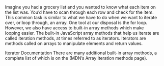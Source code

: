 Imagine you had a grocery list and you wanted to know what each item on the list was. 
You’d have to scan through each row and check for the item. This common task is similar 
to what we have to do when we want to iterate over, or loop through, an array. One tool 
at our disposal is the for loop. However, we also have access to built-in array methods 
which make looping easier.
The built-in JavaScript array methods that help us iterate are called iteration methods, 
at times referred to as iterators. Iterators are methods called on arrays to manipulate 
elements and return values.

Iterator Documentation
There are many additional built-in array methods, a complete list of which is on the (MDN’s Array iteration methods page).